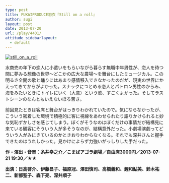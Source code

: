 ```yaml
---
type: post
title: FUKAIPRODUCE羽衣『Still on a roll』
author: sugi
layout: post
date: 2013-07-20
url: /play/4401/
attitude_sidebarlayout:
  - default
---
```

<a href="http://i1.wp.com/asharpminor.com/wp-content/uploads/2013/07/still_on_a_roll.jpg" onclick="_gaq.push(['_trackEvent', 'outbound-article', 'http://asharpminor.com/wp-content/uploads/2013/07/still_on_a_roll.jpg', '']);" ><img src="http://i1.wp.com/asharpminor.com/wp-content/uploads/2013/07/still_on_a_roll.jpg?resize=300%2C300" alt="still_on_a_roll" class="alignleft size-medium wp-image-4402" data-recalc-dims="1" /></a>

水商売の年下の恋人に小遣いをもらいながら暮らす無職中年男性が、恋人を待つ間に夢みる想像の世界〜どこかの広大な農場〜を舞台にしたミュージカル。この明るさ全開の歌と踊りにはあまり感情移入できなかったのだが、現実の世界にかえってきてからがよかった。スナックにつとめる恋人とパトロン男性のからみ、海をみたいときにトイレにいく（大意）という歌、すごくよかった。そしてラストシーンのなんともいえないほろ苦さ。

前回見たときは客席と舞台がはっきりわかれていたので。気にならなかったが、こういう密着した環境で積極的に客に視線をあわせられたり語りかけられると妙な気恥ずかしさを感じてしまう。ぼくがそうなのはぼくだけの事情だが結構見に来ている観客にそういう人が多そうなのが、結構意外だった。小劇場演劇ってどういう人がみにきているのかときおりわからなくなる。それでも深井さんと握手できたのはうれしかった。見かけによらず力強いがっしりした手だった。

**作・演出・音楽：糸井幸之介／こまばアゴラ劇場／自由席3000円／2013-07-21 19:30／★★**

**出演：日高啓介、伊藤昌子、福原冠、澤田慎司、高橋義和、鯉和鮎美、鈴木祐二、新部聖子、森下亮、深井順子**
